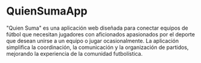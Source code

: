 # QuienSumaApp
"Quien Suma" es una aplicación web diseñada para conectar equipos de fútbol que necesitan jugadores con aficionados apasionados por el deporte que desean unirse a un equipo o jugar ocasionalmente. La aplicación simplifica la coordinación, la comunicación y la organización de partidos, mejorando la experiencia de la comunidad futbolística.
